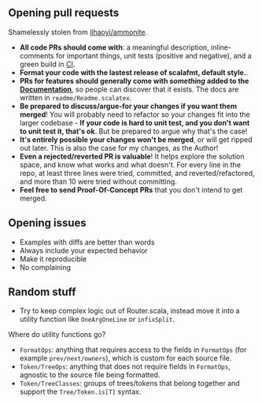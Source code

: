 ## Opening pull requests

Shamelessly stolen from [lihaoyi/ammonite](https://github.com/lihaoyi/Ammonite).

- **All code PRs should come with**: a meaningful description, inline-comments
  for important things, unit tests (positive and negative), and a green build
  in [CI](https://travis-ci.org/olafurpg/scalafmt).
- **Format your code with the lastest release of scalafmt, default style.**.
- **PRs for features should generally come with *something* added to the
  [Documentation](https://olafurpg.github.io/scalafmt)**, so people can discover
  that it exists. The docs are written in `readme/Readme.scalatex`.
- **Be prepared to discuss/argue-for your changes if you want them merged**!
  You will probably need to refactor so your changes fit into the larger
  codebase - **If your code is hard to unit test, and you don't want to unit
  test it, that's ok**. But be prepared to argue why that's the case!
- **It's entirely possible your changes won't be merged**, or will get ripped
  out later. This is also the case for my changes, as the Author!
- **Even a rejected/reverted PR is valuable**! It helps explore the solution
  space, and know what works and what doesn't. For every line in the repo, at
  least three lines were tried, committed, and reverted/refactored, and more
  than 10 were tried without committing.
- **Feel free to send Proof-Of-Concept PRs** that you don't intend to get merged.

## Opening issues

* Examples with diffs are better than words
* Always include your expected behavior
* Make it reproducible
* No complaining

## Random stuff

* Try to keep complex logic out of Router.scala, instead move it into a
  utility function like `OneArgOneLine` or `infixSplit`.

Where do utility functions go?

* `FormatOps`: anything that requires access to the fields in `FormatOps` (for
  example `prev/next/owners`), which is custom for each source file.
* `Token/TreeOps`: anything that does not require fields in `FormatOps`,
  agnostic to the source file being formatted.
* `Token/TreeClasses`: groups of trees/tokens that belong together and support
  the `Tree/Token.is[T]` syntax.
